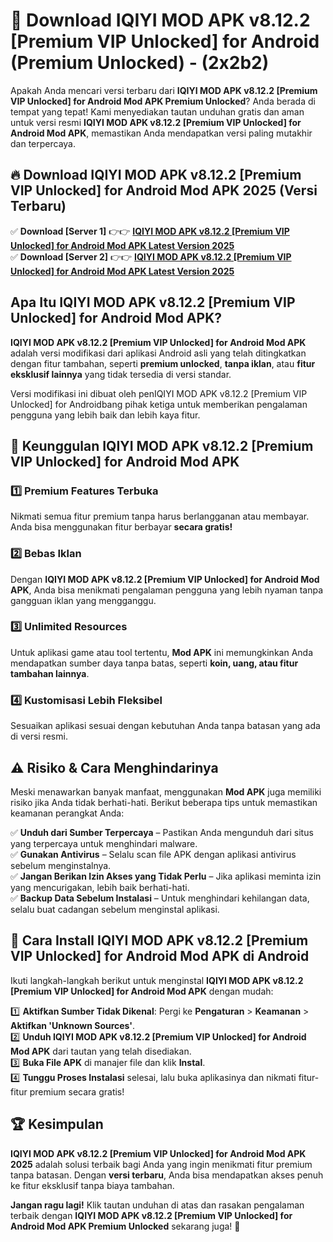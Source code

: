 

# 🎯 Download IQIYI MOD APK v8.12.2 [Premium VIP Unlocked] for Android (Premium Unlocked) -  (2x2b2) 

Apakah Anda mencari versi terbaru dari **IQIYI MOD APK v8.12.2 [Premium VIP Unlocked] for Android Mod APK Premium Unlocked**? Anda berada di tempat yang tepat! Kami menyediakan tautan unduhan gratis dan aman untuk versi resmi **IQIYI MOD APK v8.12.2 [Premium VIP Unlocked] for Android Mod APK**, memastikan Anda mendapatkan versi paling mutakhir dan terpercaya.

## 🔥 Download IQIYI MOD APK v8.12.2 [Premium VIP Unlocked] for Android Mod APK 2025 (Versi Terbaru)

✅ **Download [Server 1]** 👉👉 [**IQIYI MOD APK v8.12.2 [Premium VIP Unlocked] for Android Mod APK Latest Version 2025**](https://apkcomod.com?title=IQIYI_MOD_APK_v8.12.2_[Premium_VIP_Unlocked]_for_Android)  
✅ **Download [Server 2]** 👉👉 [**IQIYI MOD APK v8.12.2 [Premium VIP Unlocked] for Android Mod APK Latest Version 2025**](https://apkcomod.com?title=IQIYI_MOD_APK_v8.12.2_[Premium_VIP_Unlocked]_for_Android)  

## Apa Itu IQIYI MOD APK v8.12.2 [Premium VIP Unlocked] for Android Mod APK?

**IQIYI MOD APK v8.12.2 [Premium VIP Unlocked] for Android Mod APK** adalah versi modifikasi dari aplikasi Android asli yang telah ditingkatkan dengan fitur tambahan, seperti **premium unlocked**, **tanpa iklan**, atau **fitur eksklusif lainnya** yang tidak tersedia di versi standar.

Versi modifikasi ini dibuat oleh penIQIYI MOD APK v8.12.2 [Premium VIP Unlocked] for Androidbang pihak ketiga untuk memberikan pengalaman pengguna yang lebih baik dan lebih kaya fitur.

## 🎯 Keunggulan IQIYI MOD APK v8.12.2 [Premium VIP Unlocked] for Android Mod APK

### 1️⃣ Premium Features Terbuka
Nikmati semua fitur premium tanpa harus berlangganan atau membayar. Anda bisa menggunakan fitur berbayar **secara gratis!**

### 2️⃣ Bebas Iklan
Dengan **IQIYI MOD APK v8.12.2 [Premium VIP Unlocked] for Android Mod APK**, Anda bisa menikmati pengalaman pengguna yang lebih nyaman tanpa gangguan iklan yang mengganggu.

### 3️⃣ Unlimited Resources
Untuk aplikasi game atau tool tertentu, **Mod APK** ini memungkinkan Anda mendapatkan sumber daya tanpa batas, seperti **koin, uang, atau fitur tambahan lainnya**.

### 4️⃣ Kustomisasi Lebih Fleksibel
Sesuaikan aplikasi sesuai dengan kebutuhan Anda tanpa batasan yang ada di versi resmi.

## ⚠️ Risiko & Cara Menghindarinya

Meski menawarkan banyak manfaat, menggunakan **Mod APK** juga memiliki risiko jika Anda tidak berhati-hati. Berikut beberapa tips untuk memastikan keamanan perangkat Anda:

✅ **Unduh dari Sumber Terpercaya** – Pastikan Anda mengunduh dari situs yang terpercaya untuk menghindari malware.  
✅ **Gunakan Antivirus** – Selalu scan file APK dengan aplikasi antivirus sebelum menginstalnya.  
✅ **Jangan Berikan Izin Akses yang Tidak Perlu** – Jika aplikasi meminta izin yang mencurigakan, lebih baik berhati-hati.  
✅ **Backup Data Sebelum Instalasi** – Untuk menghindari kehilangan data, selalu buat cadangan sebelum menginstal aplikasi.

## 📌 Cara Install IQIYI MOD APK v8.12.2 [Premium VIP Unlocked] for Android Mod APK di Android

Ikuti langkah-langkah berikut untuk menginstal **IQIYI MOD APK v8.12.2 [Premium VIP Unlocked] for Android Mod APK** dengan mudah:

1️⃣ **Aktifkan Sumber Tidak Dikenal**: Pergi ke **Pengaturan** > **Keamanan** > **Aktifkan 'Unknown Sources'**.  
2️⃣ **Unduh IQIYI MOD APK v8.12.2 [Premium VIP Unlocked] for Android Mod APK** dari tautan yang telah disediakan.  
3️⃣ **Buka File APK** di manajer file dan klik **Instal**.  
4️⃣ **Tunggu Proses Instalasi** selesai, lalu buka aplikasinya dan nikmati fitur-fitur premium secara gratis!

## 🏆 Kesimpulan

**IQIYI MOD APK v8.12.2 [Premium VIP Unlocked] for Android Mod APK 2025** adalah solusi terbaik bagi Anda yang ingin menikmati fitur premium tanpa batasan. Dengan **versi terbaru**, Anda bisa mendapatkan akses penuh ke fitur eksklusif tanpa biaya tambahan.

**Jangan ragu lagi!** Klik tautan unduhan di atas dan rasakan pengalaman terbaik dengan **IQIYI MOD APK v8.12.2 [Premium VIP Unlocked] for Android Mod APK Premium Unlocked** sekarang juga! 🚀

